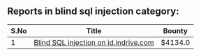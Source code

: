 ## Reports in blind sql injection category:
| S.No | Title | Bounty |
| ---- | ----- | ------ |
| 1 | [Blind SQL injection on id.indrive.com](https://hackerone.com/reports/2051931) | $4134.0 |